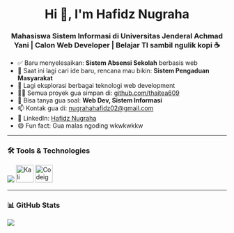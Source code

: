 <h1 align="center">Hi 👋, I'm Hafidz Nugraha</h1>
<h3 align="center">Mahasiswa Sistem Informasi di Universitas Jenderal Achmad Yani | Calon Web Developer | Belajar TI sambil ngulik kopi ☕</h3>

- ✅ Baru menyelesaikan: **Sistem Absensi Sekolah** berbasis web
- 🧠 Saat ini lagi cari ide baru, rencana mau bikin: **Sistem Pengaduan Masyarakat**
- 🌱 Lagi eksplorasi berbagai teknologi web development
- 👨‍💻 Semua proyek gua simpan di: [github.com/thaitea609](https://github.com/thaitea609)
- 💬 Bisa tanya gua soal: **Web Dev, Sistem Informasi**
- 📫 Kontak gua di: [nugrahahafidz02@gmail.com](mailto:nugrahahafidz02@gmail.com)
- 💼 LinkedIn: [Hafidz Nugraha](https://www.linkedin.com/in/hafidz-nugraha-sisfo-unjani)
- 😄 Fun fact: Gua malas ngoding wkwkwkkw

---

### 🛠️ Tools & Technologies

<p align="left">
  <img src="https://skillicons.dev/icons?i=php,html,css,js,mysql,git,vscode,windows" />
  <img src="https://github.com/thaitea609/thaitea609/blob/main/assets/kalilinux.png?raw=true" alt="Kali Linux" width="40" height="40" />
  <img src="https://github.com/thaitea609/thaitea609/blob/main/assets/codeigniter.png?raw=true" alt="Codeigniter" width="40" height="40" />
</p>

---

### 📊 GitHub Stats

<p align="left">
  <img src="https://github-readme-stats.vercel.app/api?username=thaitea609&show_icons=true&theme=tokyonight" />
</p>

